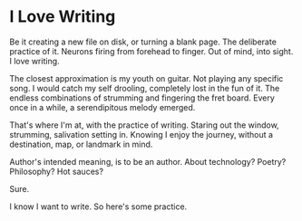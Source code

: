 <!--data 2020-12-17 -->

# I Love Writing

Be it creating a new file on disk, or turning a blank page.
The deliberate practice of it.
Neurons firing from forehead to finger.
Out of mind, into sight.
I love writing.

The closest approximation is my youth on guitar.
Not playing any specific song.
I would catch my self drooling, completely lost in the fun of it.
The endless combinations of strumming and fingering the fret board.
Every once in a while, a serendipitous melody emerged.

That's where I'm at, with the practice of writing.
Staring out the window, strumming, salivation setting in.
Knowing I enjoy the journey, without a destination, map, or landmark in mind.

Author's intended meaning, is to be an author.
About technology?
Poetry?
Philosophy?
Hot sauces?

Sure.

I know I want to write.
So here's some practice.